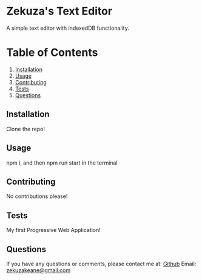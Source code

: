 # Zekuza's Text Editor

A simple text editor with indexedDB functionality.

# Table of Contents
1. [Installation](#installation)
2. [Usage](#usage)
3. [Contributing](#contributing)
4. [Tests](#tests)
5. [Questions](#questions)

## Installation
Clone the repo!

## Usage
npm i, and then npm run start in the terminal

## Contributing
No contributions please!

## Tests
My first Progressive Web Application!

## Questions
If you have any questions or comments, please contact me at:
[Github](https://github.com/ZekuzaKeane)
Email: zekuzakeane@gmail.com
